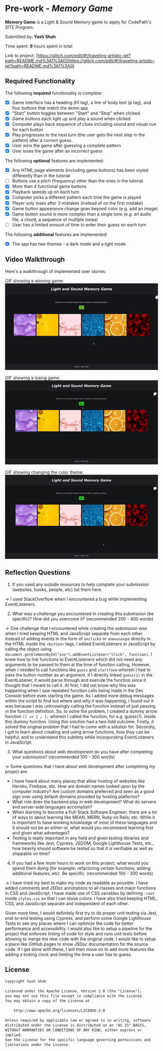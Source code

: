 # Pre-work - _Memory Game_

**Memory Game** is a Light & Sound Memory game to apply for CodePath's SITE Program.

Submitted by: **Yash Shah**

Time spent: **9** hours spent in total

Link to project: [https://glitch.com/edit/#!/traveling-artistic-jet?path=README.md%3A1%3A0](https://glitch.com/edit/#!/traveling-artistic-jet?path=README.md%3A1%3A0)

## Required Functionality

The following **required** functionality is complete:

- [x] Game interface has a heading (h1 tag), a line of body text (p tag), and four buttons that match the demo app
- [x] "Start" button toggles between "Start" and "Stop" when clicked.
- [x] Game buttons each light up and play a sound when clicked.
- [x] Computer plays back sequence of clues including sound and visual cue for each button
- [x] Play progresses to the next turn (the user gets the next step in the pattern) after a correct guess.
- [x] User wins the game after guessing a complete pattern
- [x] User loses the game after an incorrect guess

The following **optional** features are implemented:

- [x] Any HTML page elements (including game buttons) has been styled differently than in the tutorial
- [ ] Buttons use a pitch (frequency) other than the ones in the tutorial
- [x] More than 4 functional game buttons
- [x] Playback speeds up on each turn
- [x] Computer picks a different pattern each time the game is played
- [x] Player only loses after 3 mistakes (instead of on the first mistake)
- [x] Game button appearance change goes beyond color (e.g. add an image)
- [x] Game button sound is more complex than a single tone (e.g. an audio file, a chord, a sequence of multiple tones)
- [ ] User has a limited amount of time to enter their guess on each turn

The following **additional** features are implemented:

- [x] The app has two themes - a dark mode and a light mode

## Video Walkthrough

Here's a walkthrough of implemented user stories:

GIF showing a winning game:  
![](assets/win.gif)

GIF showing a losing game:  
![](assets/lose.gif)

GIF showing changing the color theme:  
![](assets/color-theme.gif)

## Reflection Questions

1) If you used any outside resources to help complete your submission (websites, books, people, etc) list them here.

-> I used StackOverflow when I encountered a bug while implementing EventListeners.

2) What was a challenge you encountered in creating this submission (be specific)? How did you overcome it? (recommended 200 - 400 words)

-> One challenge that I encountered while creating the submission was when I tried keeping HTML and JavaScript separate from each other.
Instead of adding events in the form of `onclick`s or `onmouseup`s directly in the HTML inside the `<button>` tags, I added EventListeners in JavaScript by calling the object using `document.getElementById("xxx").addEventListener("click", function)`.
I knew how to link functions to EventListeners which did not need any arguments to be passed to them at the time of function calling.
However, when I needed to call functions like `guess` and `startTone` wherein I had to pass the button number as an argument,
if I directly linked `guess(1)` in the EventListener, it would parse through and execute the function since it thought that I meant to call it.
At first, I did not know why this was happening when I saw repeated function calls being made in the Dev Console before even starting the game.
As I added more debug messages within the script to find out where and why it was happening, I found out it was because I was unknowingly calling the function instead of just passing in the function definition.
So, to solve the problem, I created a dummy arrow function `() => { … };` wherein I called the function, for e.g. guess(1), inside this dummy function.
Using this solution had a two-fold outcome.
Firstly, it solved the original problem that I had to come with a solution for.
Secondly, I got to learn about creating and using arrow functions, how they can be helpful, and to understand this subtlety while incorporating EventListeners in JavaScript.

3) What questions about web development do you have after completing your submission? (recommended 100 - 300 words)

-> Some questions that I have about web development after completing my project are:
- I have heard about many places that allow hosting of websites like Heroku, Firebase, etc. How are domain names looked upon by the computer industry? Are custom domains preferred and seen as a good sign over using default domains provided by hosting platforms?
- What role does the backend play in web development? What do servers and server-side languages accomplish?
- When learning to become a Full-Stack Software Engineer, there are a lot of ways to about learning like MEAN, MERN, Ruby on Rails, etc. While it is important to have working knowledge of most of these languages and it should not be an either-or, what would you recommend learning first and given what advantages?
- Testing is really important in any field and given testing libraries and frameworks like Jest, Cypress, JSDOM, Google Lighthouse Tests, etc., how heavily should software be tested so that it is verifiable as well as shippable on time?

4) If you had a few more hours to work on this project, what would you spend them doing (for example: refactoring certain functions, adding additional features, etc). Be specific. (recommended 100 - 300 words)

-> I have tried my best to make my code as readable as possible. I have added comments and JSDoc annotations to all classes and major functions in CSS and JavaScript, I have made use of CSS variables by defining `:root` inside `styles.css` so that I can reuse colors. I have also tried keeping HTML, CSS, and JavaScript separate and independent of each other.

Given more time, I would definitely first try to do proper unit testing via Jest, end-to-end testing using Cypress, and perform some Google Lighthouse Tests to see any places where I can optimize the code for better performance and accessibility. I would also like to setup a pipeline for the project that enforces linting of code for style and runs unit tests before allowing to merge the new code with the original code. I would like to setup a place like GitHub pages to show JSDoc documentation for the source code. If I get done with these, I will then move on to add more features like adding a ticking clock and limiting the time a user has to guess.

## License

    Copyright Yash Shah

    Licensed under the Apache License, Version 2.0 (the "License");
    you may not use this file except in compliance with the License.
    You may obtain a copy of the License at

        http://www.apache.org/licenses/LICENSE-2.0

    Unless required by applicable law or agreed to in writing, software
    distributed under the License is distributed on an "AS IS" BASIS,
    WITHOUT WARRANTIES OR CONDITIONS OF ANY KIND, either express or implied.
    See the License for the specific language governing permissions and
    limitations under the License.
